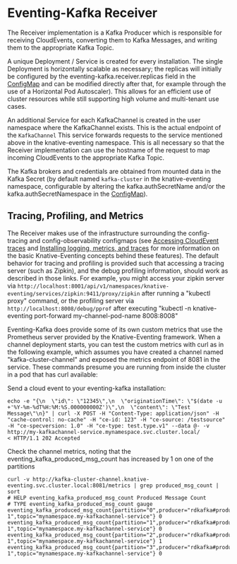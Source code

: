 # Eventing-Kafka Receiver

The Receiver implementation is a Kafka Producer which is responsible for
receiving CloudEvents, converting them to Kafka Messages, and writing them to
the appropriate Kafka Topic.

A unique Deployment / Service is created for every installation. The single
Deployment is horizontally scalable as necessary; the replicas will initially be
configured by the eventing-kafka.receiver.replicas field in the
[ConfigMap](../../../../config/channel/distributed/300-eventing-kafka-configmap.yaml)
and can be modified directly after that, for example through the use of a
Horizontal Pod Autoscaler). This allows for an efficient use of cluster
resources while still supporting high volume and multi-tenant use cases.

An additional Service for each KafkaChannel is created in the user namespace
where the KafkaChannel exists. This is the actual endpoint of the `KafkaChannel`
This service forwards requests to the service mentioned above in the
knative-eventing namespace. This is all necessary so that the Receiver
implementation can use the hostname of the request to map incoming CloudEvents
to the appropriate Kafka Topic.

The Kafka brokers and credentials are obtained from mounted data in the Kafka
Secret (by default named `kafka-cluster` in the knative-eventing namespace,
configurable by altering the kafka.authSecretName and/or the
kafka.authSecretNamespace in the
[ConfigMap](../../../../config/channel/distributed/300-eventing-kafka-configmap.yaml)).

## Tracing, Profiling, and Metrics

The Receiver makes use of the infrastructure surrounding the config-tracing and
config-observability configmaps (see
[Accessing CloudEvent traces](https://knative.dev/docs/eventing/accessing-traces)
and
[Installing logging, metrics, and traces](https://knative.dev/docs/serving/installing-logging-metrics-traces)
for more information on the basic Knative-Eventing concepts behind these
features). The default behavior for tracing and profiling is provided such that
accessing a tracing server (such as Zipkin), and the debug profiling
information, should work as described in those links. For example, you might
access your zipkin server via
`http://localhost:8001/api/v1/namespaces/knative-eventing/services/zipkin:9411/proxy/zipkin`
after running a "kubectl proxy" command, or the profiling server via
`http://localhost:8008/debug/pprof` after executing "kubectl -n knative-eventing
port-forward my-channel-pod-name 8008:8008"

Eventing-Kafka does provide some of its own custom metrics that use the
Prometheus server provided by the Knative-Eventing framework. When a channel
deployment starts, you can test the custom metrics with curl as in the following
example, which assumes you have created a channel named "kafka-cluster-channel"
and exposed the metrics endpoint of 8081 in the service. These commands presume
you are running from inside the cluster in a pod that has curl available:

Send a cloud event to your eventing-kafka installation:

```
echo -e "{\n  \"id\": \"12345\",\n  \"originationTime\": \"$(date -u +'%Y-%m-%dT%H:%M:%S.000000000Z')\",\n  \"content\": \"Test Message\"\n}" | curl -X POST -H "Content-Type: application/json" -H "cache-control: no-cache" -H "ce-id: 123" -H "ce-source: /testsource" -H "ce-specversion: 1.0" -H "ce-type: test.type.v1" --data @- -v http://my-kafkachannel-service.mynamespace.svc.cluster.local/
< HTTP/1.1 202 Accepted
```

Check the channel metrics, noting that the eventing_kafka_produced_msg_count has
increased by 1 on one of the partitions

```
curl -v http://kafka-cluster-channel.knative-eventing.svc.cluster.local:8081/metrics | grep produced_msg_count | sort
# HELP eventing_kafka_produced_msg_count Produced Message Count
# TYPE eventing_kafka_produced_msg_count gauge
eventing_kafka_produced_msg_count{partition="0",producer="rdkafka#producer-1",topic="mynamespace.my-kafkachannel-service"} 0
eventing_kafka_produced_msg_count{partition="1",producer="rdkafka#producer-1",topic="mynamespace.my-kafkachannel-service"} 0
eventing_kafka_produced_msg_count{partition="2",producer="rdkafka#producer-1",topic="mynamespace.my-kafkachannel-service"} 1
eventing_kafka_produced_msg_count{partition="3",producer="rdkafka#producer-1",topic="mynamespace.my-kafkachannel-service"} 0
```

